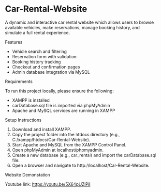 # Car-Rental-Website

A dynamic and interactive car rental website which allows users to browse available vehicles, make reservations, manage booking history, and simulate a full rental experience.

Features

- Vehicle search and filtering
- Reservation form with validation
- Booking history tracking
- Checkout and confirmation pages
- Admin database integration via MySQL

Requirements

To run this project locally, please ensure the following:
- XAMPP is installed
- carDatabase.sql file is imported via phpMyAdmin
- Apache and MySQL services are running in XAMPP


Setup Instructions

1. Download and install XAMPP.
2. Copy the project folder into the htdocs directory (e.g., C:/xampp/htdocs/Car-Rental-Website).
3. Start Apache and MySQL from the XAMPP Control Panel.
4. Open phpMyAdmin at localhost/phpmyadmin.
5. Create a new database (e.g., car_rental) and import the carDatabase.sql file.
6. Open a browser and navigate to http://localhost/Car-Rental-Website.

Website Demonstation 

Youtube link: https://youtu.be/5X64pUZlPiI
